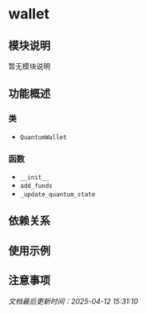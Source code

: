 # wallet

## 模块说明
暂无模块说明

## 功能概述

### 类

- `QuantumWallet`

### 函数

- `__init__`
- `add_funds`
- `_update_quantum_state`

## 依赖关系

## 使用示例

## 注意事项

*文档最后更新时间：2025-04-12 15:31:10*